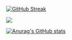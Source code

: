 [![GitHub Streak](https://github-readme-streak-stats.herokuapp.com?user=Rainebott&theme=youtube-dark&card_width=900&card_height=250)](https://git.io/streak-stats)

![](https://komarev.com/ghpvc/?username=Rainebott)

[![Anurag's GitHub stats](https://github-readme-stats.vercel.app/api?username=Rainebott)](https://github.com/anuraghazra/github-readme-stats)
